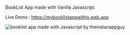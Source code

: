 
BookList App made with Vanilla Javascript.

Live Demo : https://mybooklistappwithjs.web.app


![booklist app made with Javascript by theindianappguy](https://user-images.githubusercontent.com/55942632/85224702-c0b41280-b3e9-11ea-94d2-e1248ea9e530.jpg)
